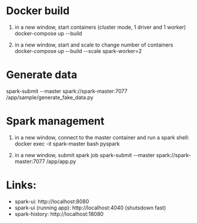 # Docker build

1. in a new window, start containers (cluster mode, 1 driver and 1 worker)
docker-compose up --build

2. in a new window, start and scale to change number of containers
docker-compose up --build --scale spark-worker=2


# Generate data
spark-submit --master spark://spark-master:7077 /app/sample/generate_fake_data.py


# Spark management

1. in a new window, connect to the master container and run a spark shell:
docker exec -it spark-master bash
pyspark

2. in a new window, submit spark job
spark-submit --master spark://spark-master:7077 /app/app.py

# Links:
- spark-ui: http://localhost:8080
- spark-ui (running app): http://localhost:4040 (shutsdown fast)
- spark-history: http://localhost:18080



